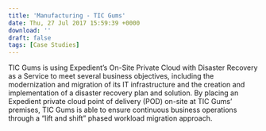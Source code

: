 ```yaml
---
title: 'Manufacturing - TIC Gums'
date: Thu, 27 Jul 2017 15:59:39 +0000
download: ''
draft: false
tags: [Case Studies]
---
```


TIC Gums is using Expedient’s On-Site Private Cloud with Disaster Recovery as a Service to meet several business objectives, including the modernization and migration of its IT infrastructure and the creation and implementation of a disaster recovery plan and solution. By placing an Expedient private cloud point of delivery (POD) on-site at TIC Gums’ premises, TIC Gums is able to ensure continuous business operations through a “lift and shift” phased workload migration approach.